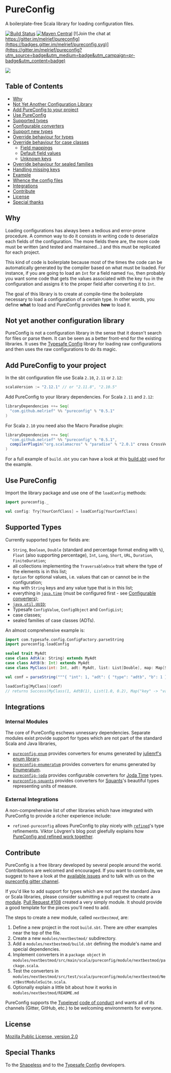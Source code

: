 # PureConfig

A boilerplate-free Scala library for loading configuration files.

[![Build Status](https://travis-ci.org/melrief/pureconfig.svg?branch=master)](https://travis-ci.org/melrief/pureconfig)
[![Maven Central](https://maven-badges.herokuapp.com/maven-central/com.github.melrief/pureconfig_2.11/badge.svg)](https://maven-badges.herokuapp.com/maven-central/com.github.melrief/pureconfig_2.11)
[![Join the chat at https://gitter.im/melrief/pureconfig](https://badges.gitter.im/melrief/pureconfig.svg)](https://gitter.im/melrief/pureconfig?utm_source=badge&utm_medium=badge&utm_campaign=pr-badge&utm_content=badge)

![](http://i.imgur.com/S5QUS8c.gif)


## Table of Contents

- [Why](#why)
- [Not Yet Another Configuration Library](#not-yet-another-configuration-library)
- [Add PureConfig to your project](#add-pureconfig-to-your-project)
- [Use PureConfig](#use-pureconfig)
- [Supported types](#supported-types)
- [Configurable converters](core/docs/configurable-converters.md)
- [Support new types](core/docs/support-new-types.md)
- [Override behaviour for types](core/docs/override-behaviour-for-types.md)
- [Override behaviour for case classes](core/docs/override-behaviour-for-case-classes.md)
  - [Field mappings](core/docs/override-behaviour-for-case-classes.md#field-mappings)
  - [Default field values](core/docs/override-behaviour-for-case-classes.md#default-field-values)
  - [Unknown keys](core/docs/override-behaviour-for-case-classes.md#unknown-keys)
- [Override behaviour for sealed families](core/docs/override-behaviour-for-sealed-families.md)
- [Handling missing keys](core/docs/handling-missing-keys.md)
- [Example](core/docs/example.md)
- [Whence the config files](core/docs/whence-the-config-files.md)
- [Integrations](#integrations)
- [Contribute](#contribute)
- [License](#license)
- [Special thanks](#special-thanks)


## Why

Loading configurations has always been a tedious and error-prone procedure. A common way to do it
consists in writing code to deserialize each fields of the configuration. The more fields there are,
the more code must be written (and tested and maintained...) and this must be replicated for each project.

This kind of code is boilerplate because most of the times the code can be automatically generated by
the compiler based on what must be loaded. For instance, if you are going to load an `Int` for a field
named `foo`, then probably you want some code that gets the values associated with the key `foo` in
the configuration and assigns it to the proper field after converting it to `Int`.

The goal of this library is to create at compile-time the boilerplate necessary to load a configuration of a
certain type. In other words, you define **what** to load and PureConfig provides **how** to load it.


## Not yet another configuration library

PureConfig is not a configuration library in the sense that it doesn't search for files or parse them.
It can be seen as a better front-end for the existing libraries.
It uses the [Typesafe Config][typesafe-config] library for loading raw configurations and then
uses the raw configurations to do its magic.


## Add PureConfig to your project

In the sbt configuration file use Scala `2.10`, `2.11` or `2.12`:

```scala
scalaVersion := "2.12.1" // or "2.11.8", "2.10.5"
```

Add PureConfig to your library dependencies. For Scala `2.11` and `2.12`:

```scala
libraryDependencies ++= Seq(
  "com.github.melrief" %% "pureconfig" % "0.5.1"
)
```

For Scala `2.10` you need also the Macro Paradise plugin:

```scala
libraryDependencies ++= Seq(
  "com.github.melrief" %% "pureconfig" % "0.5.1",
  compilerPlugin("org.scalamacros" % "paradise" % "2.0.1" cross CrossVersion.full)
)
```

For a full example of `build.sbt` you can have a look at this [build.sbt](https://github.com/melrief/pureconfig/blob/master/example/build.sbt)
used for the example.


## Use PureConfig

Import the library package and use one of the `loadConfig` methods:

```scala
import pureconfig._

val config: Try[YourConfClass] = loadConfig[YourConfClass]
```


## Supported Types

Currently supported types for fields are:
- `String`, `Boolean`, `Double` (standard
  and percentage format ending with `%`), `Float` (also supporting percentage),
  `Int`, `Long`, `Short`, `URL`, `Duration`, `FiniteDuration`;
- all collections implementing the `TraversableOnce` trait where the type of
  the elements is in this list;
- `Option` for optional values, i.e. values that can or cannot be in the configuration;
- `Map` with `String` keys and any value type that is in this list;
- everything in [`java.time`](https://docs.oracle.com/javase/8/docs/api/java/time/package-summary.html) (must be
  configured first - see [Configurable converters](#configurable-converters));
- [`java.util.UUID`](https://docs.oracle.com/javase/8/docs/api/java/util/UUID.html);
- Typesafe `ConfigValue`, `ConfigObject` and `ConfigList`;
- case classes;
- sealed families of case classes (ADTs).

An almost comprehensive example is:

```scala
import com.typesafe.config.ConfigFactory.parseString
import pureconfig.loadConfig

sealed trait MyAdt
case class AdtA(a: String) extends MyAdt
case class AdtB(b: Int) extends MyAdt
case class MyClass(int: Int, adt: MyAdt, list: List[Double], map: Map[String, String], option: Option[String])

val conf = parseString("""{ "int": 1, "adt": { "type": "adtb", "b": 1 }, "list": ["1", "20%"], "map": { "key": "value" } }""")

loadConfig[MyClass](conf)
// returns Success(MyClass(1, AdtB(1), List(1.0, 0.2), Map("key" -> "value"), None))
```


## Integrations

### Internal Modules 

The core of PureConfig eschews unnessary dependencies. Separate modules exist provide support for types which are not part of the standard Scala and Java libraries, 

- [`pureconfig-enum`](modules/enum/) provides converters for enums generated by [julienrf's enum library](https://github.com/julienrf/enum).
- [`pureconfig-enumeratum`](modules/enumeratum/) provides converters for enums generated by [Enumeratum](https://github.com/lloydmeta/enumeratum).
- [`pureconfig-joda`](modules/joda/) provides configurable converters for [Joda Time](http://www.joda.org/joda-time/) types.
- [`pureconfig-squants`](modules/squants/) provides converters for [Squants](http://www.squants.com/)'s beautiful types representing units of measure.

### External Integrations

A non-comprehensive list of other libraries which have integrated with PureConfig to provide a richer experience include:

- `refined-pureconfig` allows PureConfig to play nicely with [`refined`](https://github.com/fthomas/refined/)'s type refinements. Viktor Lövgren's blog post gleefully explains how [PureConfig and refined work together](https://blog.vlovgr.se/posts/2016-12-24-refined-configuration.html).


## Contribute

PureConfig is a free library developed by several people around the world.
Contributions are welcomed and encouraged. If you want to contribute, we suggest to have a look at the
[available issues](https://github.com/melrief/pureconfig/issues) and to talk with
us on the [pureconfig gitter channel](https://gitter.im/melrief/pureconfig?utm_source=badge&utm_medium=badge&utm_campaign=pr-badge&utm_content=badge).

If you'd like to add support for types which are not part the standard Java or Scala libraries, please consider submitting a pull request to create a [module](#internal-modules). [Pull Request #108](https://github.com/melrief/pureconfig/pull/108/files) created a very simply module. It should provide a good template for the pieces you'll need to add. 

The steps to create a new module, called _`nextbestmod`_, are:

1. Define a new project in the root `build.sbt`. There are other examples near the top of the file.
2. Create a new  `modules/nextbestmod/` subdirectory.
3. Add a `modules/nextbestmod/build.sbt` defining the module's name and special dependencies.
4. Implement converters in a `package object` in `modules/nextbestmod/src/main/scala/pureconfig/module/nextbestmod/package.scala`.
5. Test the converters in `modules/nextbestmod/src/test/scala/pureconfig/module/nextbestmod/NextBestModuleSuite.scala`.
6. Optionally explain a little bit about how it works in `modules/nextbestmod/README.md`

PureConfig supports the [Typelevel](http://typelevel.org/) [code of conduct](http://typelevel.org/conduct.html) and wants all of its channels (Gitter, GitHub, etc.) to be
welcoming environments for everyone.


## License

[Mozilla Public License, version 2.0](https://github.com/melrief/pureconfig/blob/master/LICENSE)


## Special Thanks

To the [Shapeless](https://github.com/milessabin/shapeless) and to the [Typesafe Config](https://github.com/typesafehub/config)
developers.

[typesafe-config]: https://github.com/typesafehub/config
